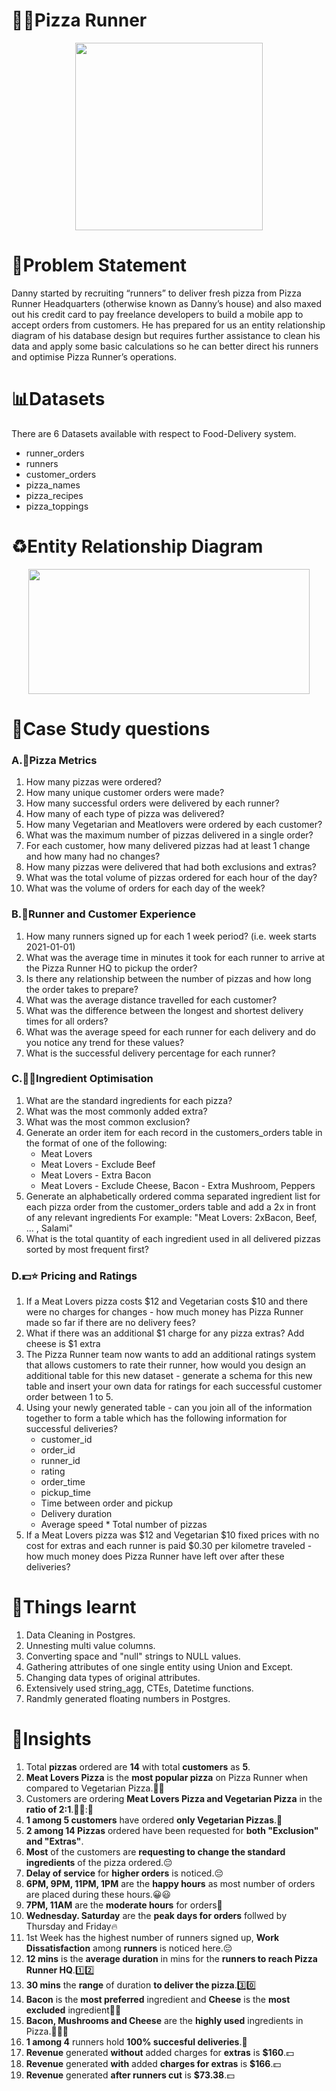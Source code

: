 # 🍕🛵Pizza Runner
<p align = "center">
<img width="300" height="300" src = "https://user-images.githubusercontent.com/81607668/127271856-3c0d5b4a-baab-472c-9e24-3c1e3c3359b2.png"> 
</p>

# 🔢Problem Statement
Danny started by recruiting “runners” to deliver fresh pizza from Pizza Runner Headquarters (otherwise known as Danny’s house) and also maxed out his credit card to pay freelance developers to build a mobile app to accept orders from customers. He has prepared for us an entity relationship diagram of his database design but requires further assistance to clean his data and apply some basic calculations so he can better direct his runners and optimise Pizza Runner’s operations.

# 📊Datasets
There are 6 Datasets available with respect to Food-Delivery system.
* runner_orders
* runners
* customer_orders
* pizza_names
* pizza_recipes
* pizza_toppings

# ♻️Entity Relationship Diagram
<p align = "center">
<img src = "https://github.com/KavetiShivanjali/8-Week-SQL-Challenge-Data-with-Danny/assets/30626886/06b7e81c-7dbf-4da3-8b54-abf8ceee8e49.png" width="450" height="200">
</p>

# 🤔Case Study questions
<h3> A.🍕Pizza Metrics </h3>
          
   1. How many pizzas were ordered?
   2. How many unique customer orders were made?
   3. How many successful orders were delivered by each runner?
   4. How many of each type of pizza was delivered?
   5. How many Vegetarian and Meatlovers were ordered by each customer?
   6. What was the maximum number of pizzas delivered in a single order?
   7. For each customer, how many delivered pizzas had at least 1 change and how many had no changes?
   8. How many pizzas were delivered that had both exclusions and extras?
   9. What was the total volume of pizzas ordered for each hour of the day?
   10. What was the volume of orders for each day of the week?
    
 <h3> B.🛃Runner and Customer Experience</h3>
 
   1. How many runners signed up for each 1 week period? (i.e. week starts 2021-01-01)
   2. What was the average time in minutes it took for each runner to arrive at the Pizza Runner HQ to pickup the order?
   3. Is there any relationship between the number of pizzas and how long the order takes to prepare?
   4. What was the average distance travelled for each customer?
   5. What was the difference between the longest and shortest delivery times for all orders?
   6. What was the average speed for each runner for each delivery and do you notice any trend for these values?
   7. What is the successful delivery percentage for each runner?
 
 <h3> C.🥩🥔Ingredient Optimisation</h3>
 
   1. What are the standard ingredients for each pizza?
   2. What was the most commonly added extra?
   3. What was the most common exclusion?
   4. Generate an order item for each record in the customers_orders table in the format of one of the following:
      * Meat Lovers
      * Meat Lovers - Exclude Beef
      * Meat Lovers - Extra Bacon
      * Meat Lovers - Exclude Cheese, Bacon - Extra Mushroom, Peppers
   5. Generate an alphabetically ordered comma separated ingredient list for each pizza order from the customer_orders table and add a 2x in front of any  relevant ingredients
For example: "Meat Lovers: 2xBacon, Beef, ... , Salami"
   6. What is the total quantity of each ingredient used in all delivered pizzas sorted by most frequent first?
 
 <h3> D.💵⭐ Pricing and Ratings</h3>
  
   1. If a Meat Lovers pizza costs $12 and Vegetarian costs $10 and there were no charges for changes - how much money has Pizza Runner made so far if there are no delivery fees?
   2. What if there was an additional $1 charge for any pizza extras?
      Add cheese is $1 extra
   3. The Pizza Runner team now wants to add an additional ratings system that allows customers to rate their runner, how would you design an additional table for this new dataset - generate a schema for this new table and insert your own data for ratings for each successful customer order between 1 to 5.
   4. Using your newly generated table - can you join all of the information together to form a table which has the following information for successful deliveries?
      * customer_id
      * order_id
      * runner_id
      * rating
      * order_time
      * pickup_time
      * Time between order and pickup
      * Delivery duration
      * Average speed
     * Total number of pizzas
  5. If a Meat Lovers pizza was $12 and Vegetarian $10 fixed prices with no cost for extras and each runner is paid $0.30 per kilometre traveled - how much money does Pizza Runner have left over after these deliveries?
  
# 📝Things learnt
 1. Data Cleaning in Postgres.
 2. Unnesting multi value columns.
 3. Converting space and "null" strings to NULL values.
 4. Gathering attributes of one single entity using Union and Except.
 5. Changing data types of original attributes.
 6. Extensively used string_agg, CTEs, Datetime functions.
 7. Randmly generated floating numbers in Postgres. 

# 🤨Insights
 1. Total **pizzas** ordered are **14** with total **customers** as **5**.
 2. **Meat Lovers Pizza** is the **most popular pizza** on Pizza Runner when compared to Vegetarian Pizza.🥩🔥
 3. Customers are ordering **Meat Lovers Pizza and Vegetarian Pizza** in the **ratio of 2:1**.🥩🥩:🥕
 4. **1 among 5 customers** have ordered **only Vegetarian Pizzas**.🥕
 5. **2 among 14 Pizzas** ordered have been requested for **both "Exclusion" and "Extras"**.
 6. **Most** of the customers are **requesting to change the standard ingredients** of the pizza ordered.😔
 7. **Delay of service** for **higher orders** is noticed.😔
 8. **6PM, 9PM, 11PM, 1PM** are the **happy hours** as most number of orders are placed during these hours.😀😃
 9. **7PM, 11AM** are the **moderate hours** for orders🙂
 10. **Wednesday. Saturday** are the **peak days for orders** follwed by Thursday and Friday🔥
 11. 1st Week has the highest number of runners signed up, **Work Dissatisfaction** among **runners** is noticed here.😔
 12. **12 mins** is the **average duration** in mins for the **runners to reach Pizza Runner HQ**.1️⃣2️⃣
 13. **30 mins** the **range** of duration **to deliver the pizza**.3️⃣0️⃣
 14. **Bacon** is the **most preferred** ingredient and **Cheese** is the **most excluded** ingredient🥓🧀
 15. **Bacon, Mushrooms and Cheese** are the **highly used** ingredients in Pizza.🥓🍄🧀
 16. **1 among 4** runners hold **100% succesful deliveries**.🔢
 17. **Revenue** generated **without** added charges for **extras** is **$160**.💵
 18. **Revenue** generated **with** added **charges for extras** is **$166**.💵
 19. **Revenue** generated **after runners cut** is **$73.38**.💵  
  

   
